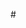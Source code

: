 #<!DOCTYPE html>
<html lang="en">
<head>
    <meta charset="UTF-8">
    <meta name="viewport" content="width=device-width, initial-scale=1.0">
    <title>**QUERO**</title>
    <link href="https://cdn.jsdelivr.net/npm/tailwindcss@2.2.19/dist/tailwind.min.css" rel="stylesheet">
    <link rel="stylesheet" href="https://cdnjs.cloudflare.com/ajax/libs/font-awesome/6.1.1/css/all.min.css" />
    <style>
        #cart-icon {
            position: fixed;
            bottom: 20px;
            right: 20px;
            z-index: 50;
            width: 40px;
            height: 40px;
            background-color: #fff;
            border-radius: 50%;
            display: flex;
            justify-content: center;
            align-items: center;
            cursor: pointer;
            box-shadow: 0px 0px 10px rgba(0, 0, 0, 0.2);
        }
        
        .cart-icon {
            width: 20px;
            height: 20px;
            font-size: 16px;
            color: #666;
            transition: color 0.3s ease;
        }
        
        .cart-icon:hover {
            color: #333;
        }
        
        .cart-count {
            position: absolute;
            top: -8px;
            right: -8px;
            width: 16px;
            height: 16px;
            background-color: #ff0000;
            color: #fff;
            border-radius: 50%;
            display: flex;
            justify-content: center;
            align-items: center;
            font-size: 10px;
        }
    </style>
</head>
<body>
    <nav class="bg-gray-100 flex justify-between items-center p-4 md:p-6 lg:p-8">
        <h1 class="text-3xl text-gray-900 font-bold">QUERO</h1>
    </nav>
    <div class="max-w-7xl mx-auto p-4 md:p-6 lg:p-8 bg-gray-100 rounded-lg shadow-md mt-4">
        <div class="flex justify-between items-center mb-4">
            <input 
                type="search" 
                id="search" 
                placeholder="Search for food" 
                class="w-full md:w-1/2 lg:w-1/3 p-2 pl-10 text-sm text-gray-700 border border-gray-300 rounded-lg focus:outline-none focus:ring-2 focus:ring-gray-600" 
                oninput="searchMenuItems()"
            />
            <div class="flex items-center">
                <button class="text-gray-600 hover:text-gray-900 transition duration-300 mr-4">Filter</button>
            </div>
        </div>
        <div class="flex flex-wrap justify-center mb-4">
            <button 
                class="text-sm text-gray-600 hover:text-gray-900 transition duration-300 mr-4 active:bg-gray-200 active:p-2 active:rounded-lg" 
                onclick="filterCategory('Starters')"
            >Starters</button>
            <button 
                class="text-sm text-gray-600 hover:text-gray-900 transition duration-300 mr-4 active:bg-gray-200 active:p-2 active:rounded-lg" 
                onclick="filterCategory('Main')"
            >Main</button>
            <button 
                class="text-sm text-gray-600 hover:text-gray-900 transition duration-300 mr-4 active:bg-gray-200 active:p-2 active:rounded-lg" 
                onclick="filterCategory('Desserts')"
            >Desserts</button>
            <button 
                class="text-sm text-gray-600 hover:text-gray-900 transition duration-300 mr-4 active:bg-gray-200 active:p-2 active:rounded-lg" 
                onclick="filterCategory('Drinks')"
            >Drinks</button>
            <button 
                class="text-sm text-gray-600 hover:text-gray-900 transition duration-300 active:bg-gray-200 active:p-2 active:rounded-lg" 
                onclick="filterCategory('All')"
            >All</button>
        </div>
        <div id="menu" class="grid grid-cols-1 md:grid-cols-2 lg:grid-cols-3 gap-4">
            <!-- Menu items will be added here -->
        </div>
        <div id="order-info-modal" class="hidden fixed top-0 left-0 z-50 w-full h-full bg-black bg-opacity-50 flex items-center justify-center">
            <div class="bg-white rounded-lg shadow-md p-4 w-1/2">
                <h2 class="text-lg text-gray-900 mb-2 font-bold">Order Information</h2>
                <ul id="order-info-list">
                    <!-- Order information will be added here -->
                </ul>
                <p id="total" class="text-lg text-gray-900 mb-2 font-bold"></p>
                <button 
                    id="place-order-button" 
                    class="bg-gray-200 p-2 rounded-lg text-sm font-bold text-black hover:text-black transition duration-300" 
                    onclick="placeOrder()"
                >Place Order</button>
                <button 
                    id="cancel-order-info" 
                    class="bg-gray-200 p-2 rounded-lg text-sm text-gray-600 hover:text-gray-900 transition duration-300" 
                    onclick="cancelOrderInfo()"
                >Cancel</button>
            </div>
        </div>
        <div id="confirm-modal" class="hidden fixed top-0 left-0 z-50 w-full h-full bg-black bg-opacity-50 flex items-center justify-center">
            <div class="bg-white rounded-lg shadow-md p-4 w-1/2">
                <h2 class="text-lg text-gray-900 mb-2 font-bold">Confirm Order</h2>
                <label class="text-sm text-gray-600">Please enter your name:</label>
                <input 
                    type="text" 
                    id="customer-name" 
                    placeholder="Customer Name" 
                    required
                    class="w-full p-2 pl-10 text-sm text-gray-700 border border-gray-300 rounded-lg focus:outline-none focus:ring-2 focus:ring-gray-600 mb-4"
                />
                <p id="customer-name-error" class="text-red-500 text-sm hidden">Please enter your name.</p>
                <p class="text-sm text-gray-600 mb-4">Are you sure you want to place this order?</p>
                <button 
                    id="confirm-order" 
                    class="bg-gray-200 p-2 rounded-lg text-sm text-gray-600 hover:text-gray-900 transition duration-300 mr-4" 
                    onclick="sendOrderToServer()"
                >Yes</button>
                <button 
                    id="cancel-confirm-order" 
                    class="bg-gray-200 p-2 rounded-lg text-sm text-gray-600 hover:text-gray-900 transition duration-300" 
                    onclick="cancelConfirmOrder()"
                >No</button>
            </div>
        </div>
        <div id="thank-you-modal" class="hidden fixed top-0 left-0 z-50 w-full h-full bg-black bg-opacity-50 flex items-center justify-center">
            <div class="bg-white rounded-lg shadow-md p-4 w-1/2">
                <h2 class="text-lg text-gray-900 mb-2 font-bold">Thank You</h2>
                <p id="customer-name-message" class="text-sm text-gray-600 mb-4"></p>
                <p id="order-summary" class="text-sm text-gray-600 mb-4"></p>
                <p id="order-confirmation-number" class="text-sm text-red-500 mb-4 font-bold"></p>
                <p id="estimated-delivery-time" class="text-sm text-gray-600 mb-4"></p>
                <p id="order-total" class="text-sm text-gray-600 mb-4 font-bold"></p>
                <button 
                    id="track-order" 
                    class="bg-gray-200 p-2 rounded-lg text-sm text-gray-600 hover:text-gray-900 transition duration-300 mr-4" 
                    onclick="trackOrder()"
                >Track Order</button>
                <button 
                    id="place-new-order" 
                    class="bg-gray-200 p-2 rounded-lg text-sm text-gray-600 hover:text-gray-900 transition duration-300" 
                    onclick="placeNewOrder()"
                >Place New Order</button>
            </div>
        </div>
    </div>
    <div id="cart-icon" class="bg-gray-200 p-2 rounded-lg text-sm text-gray-600 hover:text-gray-900 transition duration-300 absolute bottom-4 right-4 md:bottom-6 md:right-6 lg:bottom-8 lg:right-8 z-50 flex justify-center items-center cursor-pointer" onclick="viewOrderInfo()">
        <i class="fa-solid fa-cart-shopping cart-icon"></i>
        <div id="cart-count" class="cart-count">0</div>
    </div>
    <script>
        let cart = [];
        let menuItems = [
            { id: 1, name: 'Rice', category: 'Main', price: 4999 },
            { id: 2, name: 'Chicken', category: 'Main', price: 7999 },
            { id: 3, name: 'Salad', category: 'Starters', price: 2999 },
            { id: 4, name: 'Shawarma', category: 'Main', price: 5999 },
            { id: 5, name: 'Turkey Salad', category: 'Starters', price: 3999 },
            { id: 6, name: 'Cake', category: 'Desserts', price: 1999 },
            { id: 7, name: 'Samosa', category: 'Starters', price: 499 },
        ];
        
        function filterCategory(category) {
            let menu = document.getElementById('menu');
            menu.innerHTML = '';
            if (category === 'All') {
                menuItems.forEach(item => {
                    let div = document.createElement('div');
                    div.classList.add('bg-white', 'rounded-lg', 'shadow-md', 'p-4', 'm-2');
                    div.innerHTML = `
                        <div class="bg-gray-200 border-2 border-dashed rounded-xl w-32 h-32 mb-4"></div>
                        <h2 class="text-lg text-gray-900 mb-2 font-semibold">${item.name}</h2>
                        <p class="text-sm text-gray-600 mb-4 font-semibold">₦${(item.price).toLocaleString()}</p>
                        <button class="text-sm text-gray-600 hover:text-gray-900 transition duration-300 bg-gray-200 p-2 rounded-lg font-bold" onclick="addToCart(${item.id})"><b>Add to Cart</b></button>
                    `;
                    menu.appendChild(div);
                });
            } else {
                menuItems.forEach(item => {
                    if (item.category === category) {
                        let div = document.createElement('div');
                        div.classList.add('bg-white', 'rounded-lg', 'shadow-md', 'p-4', 'm-2');
                        div.innerHTML = `
                            <div class="bg-gray-200 border-2 border-dashed rounded-xl w-32 h-32 mb-4"></div>
                            <h2 class="text-lg text-gray-900 mb-2 font-semibold">${item.name}</h2>
                            <p class="text-sm text-gray-600 mb-4 font-semibold">₦${(item.price).toLocaleString()}</p>
                            <button class="text-sm text-gray-600 hover:text-gray-900 transition duration-300 bg-gray-200 p-2 rounded-lg font-bold" onclick="addToCart(${item.id})"><b>Add to Cart</b></button>
                        `;
                        menu.appendChild(div);
                    }
                });
            }
        }

        function searchMenuItems() {
            let searchQuery = document.getElementById('search').value.toLowerCase();
            let menu = document.getElementById('menu');
            menu.innerHTML = '';
            menuItems.forEach(item => {
                if (item.name.toLowerCase().includes(searchQuery)) {
                    let div = document.createElement('div');
                    div.classList.add('bg-white', 'rounded-lg', 'shadow-md', 'p-4', 'm-2');
                    div.innerHTML = `
                        <div class="bg-gray-200 border-2 border-dashed rounded-xl w-32 h-32 mb-4"></div>
                        <h2 class="text-lg text-gray-900 mb-2 font-semibold">${item.name}</h2>
                        <p class="text-sm text-gray-600 mb-4 font-semibold">₦${(item.price).toLocaleString()}</p>
                        <button class="text-sm text-gray-600 hover:text-gray-900 transition duration-300 bg-gray-200 p-2 rounded-lg font-bold" onclick="addToCart(${item.id})"><b>Add to Cart</b></button>
                    `;
                    menu.appendChild(div);
                }
            });
        }

        function addToCart(id) {
            let item = menuItems.find(item => item.id === id);
            let existingItem = cart.find(cartItem => cartItem.item.id === id);
            if (existingItem) {
                existingItem.quantity++;
            } else {
                cart.push({ item, quantity: 1 });
            }
            updateCart();
            showCartIcon();
        }

        function updateCart() {
            let cartCount = document.getElementById('cart-count');
            cartCount.textContent = cart.reduce((acc, cartItem) => acc + cartItem.quantity, 0);
        }

        function showCartIcon() {
            let cartIcon = document.getElementById('cart-icon');
            if (cart.length > 0) {
                cartIcon.style.display = 'flex';
            } else {
                cartIcon.style.display = 'flex';
            }
        }

        function viewOrderInfo() {
            document.getElementById('order-info-modal').classList.remove('hidden');
            let orderInfoList = document.getElementById('order-info-list');
            orderInfoList.innerHTML = '';
            let total = 0;
            cart.forEach(cartItem => {
                total += cartItem.item.price * cartItem.quantity;
                let li = document.createElement('li');
                li.classList.add('flex', 'justify-between', 'items-center', 'mb-2');
                li.innerHTML = `
                    <span class="text-sm text-gray-600 font-semibold">${cartItem.item.name}</span>
                    <span class="text-sm text-gray-600">x${cartItem.quantity}</span>
                    <span class="text-sm text-gray-600 font-semibold">₦${(cartItem.item.price).toLocaleString()}</span>
                    <span class="text-sm text-gray-600 font-semibold">₦${(cartItem.item.price * cartItem.quantity).toLocaleString()}</span>
                    <div class="flex items-center">
                        <button class="text-sm text-gray-600 hover:text-gray-900 transition duration-300 mr-2" onclick="decreaseQuantity(${cartItem.item.id})">-</button>
                        <button class="text-sm text-gray-600 hover:text-gray-900 transition duration-300 mr-2" onclick="increaseQuantity(${cartItem.item.id})">+</button>
                        <button class="text-sm text-gray-600 hover:text-gray-900 transition duration-300" onclick="removeFromCart(${cartItem.item.id})">Remove</button>
                    </div>
                `;
                orderInfoList.appendChild(li);
            });
            document.getElementById('total').innerHTML = `<b>Total: ₦${(total).toLocaleString()}</b>`;
        }

        function decreaseQuantity(id) {
            let item = cart.find(cartItem => cartItem.item.id === id);
            if (item.quantity > 1) {
                item.quantity--;
            } else {
                cart = cart.filter(cartItem => cartItem.item.id !== id);
            }
            updateCart();
            showCartIcon();
            viewOrderInfo();
        }

        function increaseQuantity(id) {
            let item = cart.find(cartItem => cartItem.item.id === id);
            item.quantity++;
            updateCart();
            showCartIcon();
            viewOrderInfo();
        }

        function removeFromCart(id) {
            cart = cart.filter(cartItem => cartItem.item.id !== id);
            updateCart();
            showCartIcon();
            viewOrderInfo();
        }

        function cancelOrderInfo() {
            document.getElementById('order-info-modal').classList.add('hidden');
        }

        function placeOrder() {
            if (cart.length === 0) {
                // No alert since we are not allowed to use alert.
            } else {
                document.getElementById('order-info-modal').classList.add('hidden');
                document.getElementById('confirm-modal').classList.remove('hidden');
            }
        }

        function sendOrderToServer() {
            let customerName = document.getElementById('customer-name').value;
            if (customerName === '') {
                // No alert since we are not allowed to use alert.
            } else {
                let total = cart.reduce((acc, cartItem) => acc + cartItem.item.price * cartItem.quantity, 0);
                let orderSummary = cart.map(cartItem => `<b>${cartItem.item.name}</b> x${cartItem.quantity} = ₦${(cartItem.item.price * cartItem.quantity).toLocaleString()}`).join('<br>');
                let orderConfirmationNumber = Math.floor(Math.random() * 1000000);
                document.getElementById('customer-name-message').innerHTML = `Hello, ${customerName}!`;
                document.getElementById('order-summary').innerHTML = `Order Details:<br>${orderSummary}`;
                document.getElementById('order-confirmation-number').innerHTML = `Order Confirmation Number: <b class="text-red-500">${orderConfirmationNumber}</b>`;
                document.getElementById('estimated-delivery-time').textContent = 'Estimated Delivery Time: 2 minutes';
                document.getElementById('order-total').innerHTML = `Order Total: ₦${(total).toLocaleString()}`;
                document.getElementById('confirm-modal').classList.add('hidden');
                document.getElementById('thank-you-modal').classList.remove('hidden');
                // Send order to server logic
            }
        }

        function cancelConfirmOrder() {
            document.getElementById('confirm-modal').classList.add('hidden');
        }

        function trackOrder() {
            console.log('Order tracked');
        }

        function placeNewOrder() {
            document.getElementById('thank-you-modal').classList.add('hidden');
            cart = [];
            updateCart();
            showCartIcon();
        }

        filterCategory('All');
    </script>
</body>
</html> quero
